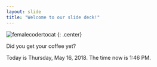 ```yaml
---
layout: slide
title: "Welcome to our slide deck!"
---
```


![femalecodertocat](https://octodex.github.com/images/femalecodertocat.png)
{: .center}

Did you get your coffee yet?

Today is Thursday, May 16, 2018. 
The time now is 1:46 PM.
